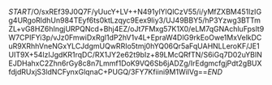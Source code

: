 $START$/O/sxREf39J0Q7F/yUucY+LV++N491ylYlQlCzV55/i/yMfZXBM451lzIGg4URgoRldhUn984TEyf6ts0ktLzqyc9Eex9liy3/UJ49BBY5/hP3Yzwg3BTTmZL+vG8HZ6hIngjURPQNcd+Bhj4EZ/oJt7FMxg57K1X0/eLM7qGNAchluFpslt9W7CPIFYi3p/vJz0FmwiDxRgl1dP2hV1v4L+EpraW4DlG9rkEoOwe1MxVelkDCuR9XRhhVneNGxYLCJdgmUQwRRIo5tmj0hYQ06Qr5aFqUAHNLLeroKF/JE1UIT9X+54lzIJgdKR1rqDC/RX1JY2e62t9bIz+89LMcQRfTN/S6iGq7D02uYBlNEJDHahxC2Zhn6rGy8c8n7Lmmf1DoK9VQ6Sb6jADZg/IrEdgmcfgjPdt2gBUXfdjdRUxjS3ldNCFynxGlqnaC+PUGQ/3FY7Kfiini9M1WiIVg==$END$